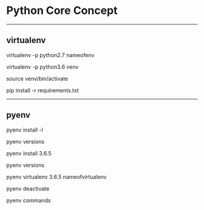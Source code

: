 # Python Core Concept

------------------
virtualenv
------------------
virtualenv -p python2.7 nameofenv

virtualenv -p python3.6 venv

source venv/bin/activate

pip install -r requirements.txt


------------------
pyenv
------------------

pyenv install -l

pyenv versions

pyenv install 3.6.5

pyenv versions

pyenv virtualenv 3.6.5 nameofvirtualenv

pyenv deactivate

pyenv commands
